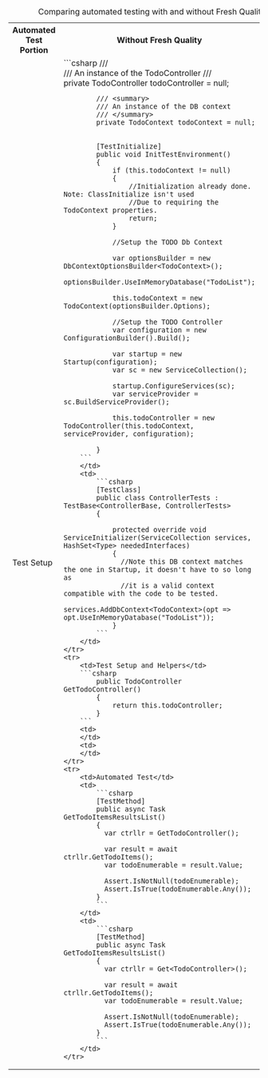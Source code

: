 ﻿
<script 
    src="https://cdn.mathjax.org/mathjax/latest/MathJax.js?config=TeX-AMS-MML_HTMLorMML" 
    type="text/javascript">
</script>


<table border="0">
    <caption>Comparing automated testing with and without Fresh Quality</caption>
    <tr>
        <th>Automated Test Portion</th>
        <th>Without Fresh Quality</th>
        <th>With Fresh Quality</th>
    </tr>
    <tr>
        <td>Test Setup</td>
        <td>
        ```csharp
            /// <summary>
            /// An instance of the TodoController
            /// </summary>
            private TodoController todoController = null;

            /// <summary>
            /// An instance of the DB context
            /// </summary>
            private TodoContext todoContext = null;


            [TestInitialize]
            public void InitTestEnvironment()
            {
                if (this.todoContext != null)
                {
                    //Initialization already done.  Note: ClassInitialize isn't used
                    //Due to requiring the TodoContext properties.
                    return;
                }

                //Setup the TODO Db Context

                var optionsBuilder = new DbContextOptionsBuilder<TodoContext>();
                optionsBuilder.UseInMemoryDatabase("TodoList");
                
                this.todoContext = new TodoContext(optionsBuilder.Options);

                //Setup the TODO Controller
                var configuration = new ConfigurationBuilder().Build();

                var startup = new Startup(configuration);
                var sc = new ServiceCollection();

                startup.ConfigureServices(sc);
                var serviceProvider = sc.BuildServiceProvider();

                this.todoController = new TodoController(this.todoContext, serviceProvider, configuration);

            }
        ```
        </td>
        <td>
            ```csharp
            [TestClass]
            public class ControllerTests : TestBase<ControllerBase, ControllerTests>
            {

                protected override void ServiceInitializer(ServiceCollection services, HashSet<Type> neededInterfaces)
                {
                  //Note this DB context matches the one in Startup, it doesn't have to so long as 
                  //it is a valid context compatible with the code to be tested.
                  services.AddDbContext<TodoContext>(opt => opt.UseInMemoryDatabase("TodoList"));
                }
            ```
        </td>
    </tr>
    <tr>
        <td>Test Setup and Helpers</td>
        ```csharp
            public TodoController GetTodoController()
            {
                return this.todoController;
            }
        ```
        <td>
        </td>
        <td>
        </td>
    </tr>
    <tr>
        <td>Automated Test</td>
        <td>
            ```csharp
            [TestMethod]
            public async Task GetTodoItemsResultsList()
            {
              var ctrllr = GetTodoController();
              
              var result = await ctrllr.GetTodoItems();
              var todoEnumerable = result.Value;
              
              Assert.IsNotNull(todoEnumerable);
              Assert.IsTrue(todoEnumerable.Any());
            }
            ```
        </td>
        <td>
            ```csharp
            [TestMethod]
            public async Task GetTodoItemsResultsList()
            {
              var ctrllr = Get<TodoController>();
              
              var result = await ctrllr.GetTodoItems();
              var todoEnumerable = result.Value;
              
              Assert.IsNotNull(todoEnumerable);
              Assert.IsTrue(todoEnumerable.Any());
            }
            ```
        </td>
    </tr> 
</table>
